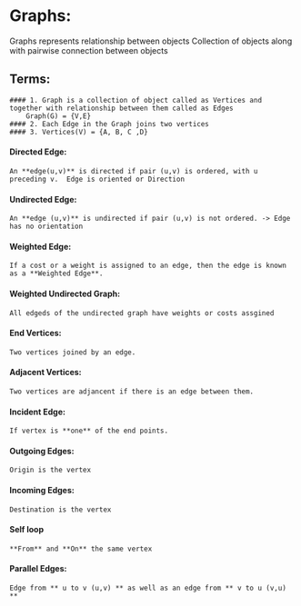 ﻿# Graphs:

Graphs represents relationship between objects
Collection of objects along with pairwise connection between objects


## Terms:
	#### 1. Graph is a collection of object called as Vertices and together with relationship between them called as Edges
		Graph(G) = {V,E}
	#### 2. Each Edge in the Graph joins two vertices
	#### 3. Vertices(V) = {A, B, C ,D}

#### Directed Edge: 
	An **edge(u,v)** is directed if pair (u,v) is ordered, with u preceding v.	Edge is oriented or Direction
#### Undirected Edge: 
	An **edge (u,v)** is undirected if pair (u,v) is not ordered. -> Edge has no orientation
#### Weighted Edge: 
	If a cost or a weight is assigned to an edge, then the edge is known as a **Weighted Edge**. 
#### Weighted Undirected Graph: 
	All edgeds of the undirected graph have weights or costs assgined
#### End Vertices: 
	Two vertices joined by an edge.
#### Adjacent Vertices:  
	Two vertices are adjancent if there is an edge between them.
#### Incident Edge: 
	If vertex is **one** of the end points. 
#### Outgoing Edges: 
	Origin is the vertex
#### Incoming Edges:
	Destination is the vertex
#### Self loop
	**From** and **On** the same vertex
#### Parallel Edges:
	Edge from ** u to v (u,v) ** as well as an edge from ** v to u (v,u) **